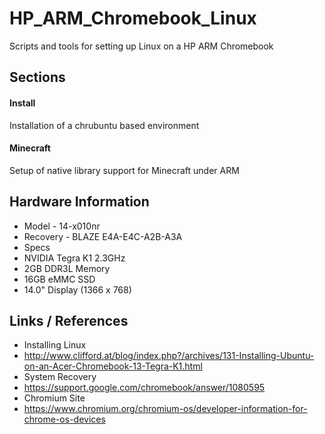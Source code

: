 # HP_ARM_Chromebook_Linux
Scripts and tools for setting up Linux on a HP ARM Chromebook

## Sections
#### Install
Installation of a chrubuntu based environment

#### Minecraft
Setup of native library support for Minecraft under ARM

## Hardware Information
 * Model - 14-x010nr
  * Recovery - BLAZE E4A-E4C-A2B-A3A 
 * Specs
  * NVIDIA Tegra K1 2.3GHz
  * 2GB DDR3L Memory
  * 16GB eMMC SSD
  * 14.0" Display (1366 x 768) 

## Links / References
 * Installing Linux
  * http://www.clifford.at/blog/index.php?/archives/131-Installing-Ubuntu-on-an-Acer-Chromebook-13-Tegra-K1.html 
 * System Recovery
  * https://support.google.com/chromebook/answer/1080595 
 * Chromium Site 
  * https://www.chromium.org/chromium-os/developer-information-for-chrome-os-devices 
